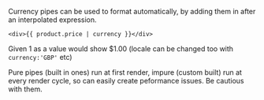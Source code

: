Currency pipes can be used to format automatically, by adding them in after an interpolated expression.
```
<div>{{ product.price | currency }}</div>
```
Given 1 as a value would show $1.00 (locale can be changed too with `currency:'GBP'` etc)


Pure pipes (built in ones) run at first render, impure (custom built) run at every render cycle, so can easily create peformance issues.  Be cautious with them.